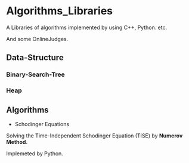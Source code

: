 # Algorithms_Libraries

A Libraries of algorithms implemented by using C++, Python. etc.

And some OnlineJudges.

## Data-Structure

### Binary-Search-Tree

### Heap 

## Algorithms

+ Schodinger Equations

Solving the Time-Independent Schodinger Equation (TISE) by **Numerov Method**.

Implemeted by Python.
